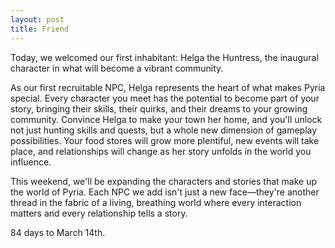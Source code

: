 ```yaml
---
layout: post
title: Friend
---
```


Today, we welcomed our first inhabitant: Helga the Huntress, the inaugural character in what will become a vibrant community.

As our first recruitable NPC, Helga represents the heart of what makes Pyria special. Every character you meet has the potential to become part of your story, bringing their skills, their quirks, and their dreams to your growing community. Convince Helga to make your town her home, and you'll unlock not just hunting skills and quests, but a whole new dimension of gameplay possibilities. Your food stores will grow more plentiful, new events will take place, and relationships will change as her story unfolds in the world you influence.

This weekend, we'll be expanding the characters and stories that make up the world of Pyria. Each NPC we add isn't just a new face—they're another thread in the fabric of a living, breathing world where every interaction matters and every relationship tells a story.

84 days to March 14th.
